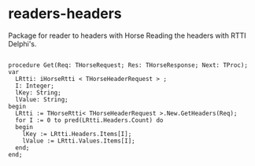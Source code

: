 # readers-headers
 Package for reader to headers with Horse
Reading the headers with RTTI Delphi's.

<pre><code language:Delphi>
procedure Get(Req: THorseRequest; Res: THorseResponse; Next: TProc);
var
  LRtti: iHorseRtti < THorseHeaderRequest > ;
  I: Integer;
  lKey: String;
  lValue: String;
begin 
  LRtti := THorseRtti< THorseHeaderRequest >.New.GetHeaders(Req);
  for I := 0 to pred(LRtti.Headers.Count) do
  begin
    lKey := LRtti.Headers.Items[I];
    lValue := LRtti.Values.Items[I];
  end;
end;
</code></pre>
